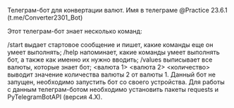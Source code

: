 Телеграм-бот для конвертации валют. Имя в телеграме @Practice 23.6.1 (t.me/Converter2301_Bot)

Этот телеграм-бот знает несколько команд:

/start выдает стартовое сообщение и пишет, какие команды еще он умеет выполнять;
/help напоминает, какие команды умеет выполнять бот, а также как именно их нужно вводить;
/values выписывает все валюты, которые знает бот;
<валюта 1> <валюта 2> <количество> выводит значение количества валюты 2 от валюты 1.
Данный бот не запущен, необходимо запустить бот со своего устройства. Для работы с данным телеграм-ботом необходимо установить пакеты requests и PyTelegramBotAPI (версия 4.X).
